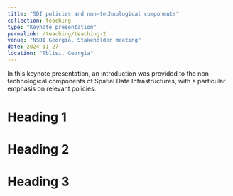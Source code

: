 ```yaml
---
title: "SDI policies and non-technological components"
collection: teaching
type: "Keynote presentation"
permalink: /teaching/teaching-2
venue: "NSDI Georgia, Stakeholder meeting"
date: 2024-11-27
location: "Tblisi, Georgia"
---
```


In this keynote presentation, an introduction was provided to the non-technological components of Spatial Data Infrastructures, with a particular emphasis on relevant policies. 

Heading 1
======

Heading 2
======

Heading 3
======
